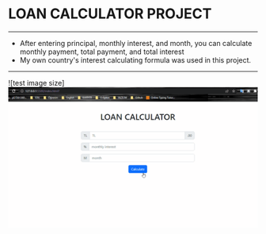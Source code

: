 # LOAN CALCULATOR PROJECT
---
- After entering principal, monthly interest, and month, you can calculate monthly payment, total payment, and total interest
- My own country's interest calculating formula was used in this project.

---
![test image size]<img src="img/Animation.gif">
